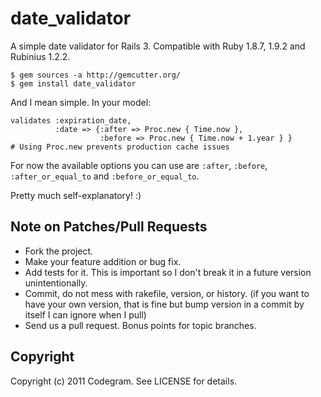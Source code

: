 # date_validator

A simple date validator for Rails 3. Compatible with Ruby 1.8.7, 1.9.2 and
Rubinius 1.2.2.

    $ gem sources -a http://gemcutter.org/
    $ gem install date_validator

And I mean simple. In your model:

    validates :expiration_date,
              :date => {:after => Proc.new { Time.now },
                        :before => Proc.new { Time.now + 1.year } }
    # Using Proc.new prevents production cache issues

For now the available options you can use are `:after`, `:before`,
`:after_or_equal_to` and `:before_or_equal_to`.

Pretty much self-explanatory! :) 

## Note on Patches/Pull Requests
 
* Fork the project.
* Make your feature addition or bug fix.
* Add tests for it. This is important so I don't break it in a
  future version unintentionally.
* Commit, do not mess with rakefile, version, or history. (if you want to have your own version, that is fine but bump version in a commit by itself I can ignore when I pull)
* Send us a pull request. Bonus points for topic branches.

## Copyright

Copyright (c) 2011 Codegram. See LICENSE for details.
